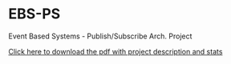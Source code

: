 # EBS-PS
Event Based Systems - Publish/Subscribe Arch. Project


[Click here to download the pdf with project description and stats](stats_ebs.pdf)
